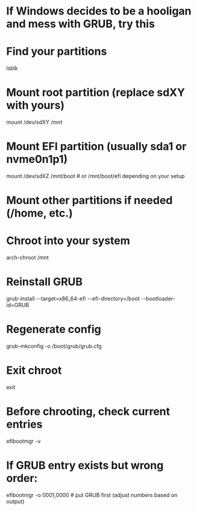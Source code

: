# If Windows decides to be a hooligan and mess with GRUB, try this

# Find your partitions
lsblk

# Mount root partition (replace sdXY with yours)
mount /dev/sdXY /mnt

# Mount EFI partition (usually sda1 or nvme0n1p1)
mount /dev/sdXZ /mnt/boot  # or /mnt/boot/efi depending on your setup

# Mount other partitions if needed (/home, etc.)

# Chroot into your system
arch-chroot /mnt

# Reinstall GRUB
grub-install --target=x86_64-efi --efi-directory=/boot --bootloader-id=GRUB

# Regenerate config
grub-mkconfig -o /boot/grub/grub.cfg

# Exit chroot
exit

# Before chrooting, check current entries
efibootmgr -v

# If GRUB entry exists but wrong order:
efibootmgr -o 0001,0000  # put GRUB first (adjust numbers based on output)